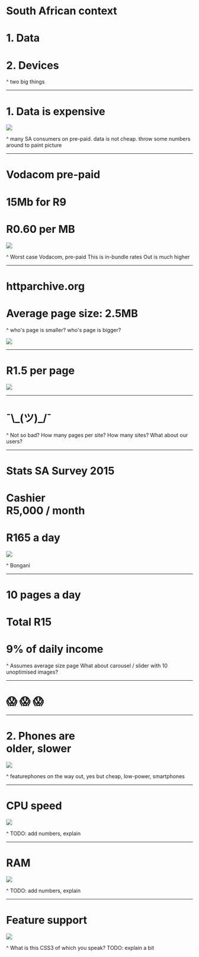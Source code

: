 # South African context

# **1.** Data
# **2.** Devices

^ two big things

---

# **1.** Data is expensive

![](img/full-nelson.jpg)

^ many SA consumers on pre-paid.
data is not cheap.
throw some numbers around to paint picture

---

# Vodacom pre-paid
# 15Mb for R9
# **R0.60 per MB**

![](img/vodacom-data.jpg)

^ Worst case
Vodacom, pre-paid
This is in-bundle rates
Out is much higher

---

# httparchive.org

# Average page size: **2.5MB**

^ who's page is smaller?
who's page is bigger?

![](img/httparchive-chart.png)

---

# **R1.5 per page**

![](img/r1.jpg)

---

# **¯\\\_(ツ)\_/¯**

^ Not so bad?
How many pages per site?
How many sites?
What about our users?

---

# Stats SA Survey 2015
# Cashier<br>R5,000 / month
# **R165 a day**

![](img/bongani.jpg)

^ Bongani

---

# 10 pages a day
# Total R15
# **9% of daily income**

^ Assumes average size page
What about carousel / slider with 10 unoptimised images?

---

# :scream: :scream: :scream:

---

# **2.** Phones are<br>older, slower

![](img/phones.jpg)

^ featurephones on the way out, yes
but cheap, low-power, smartphones

---

# CPU speed

![](img/iphone.jpg)

^ TODO: add numbers, explain

---

# RAM

![](img/s5.jpg)

^ TODO: add numbers, explain

---

# Feature support

![](img/caniuse.jpg)

^ What is this CSS3 of which you speak?
TODO: explain a bit
